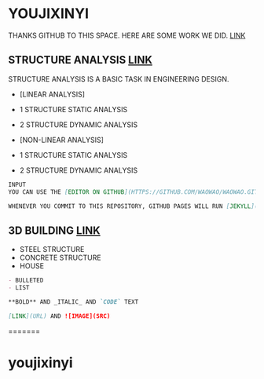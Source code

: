 # YOUJIXINYI

THANKS GITHUB TO THIS SPACE. HERE ARE SOME WORK WE DID. 
[LINK](https://github.com/waowao/waowao/blob/master/2018.jpg)

## STRUCTURE ANALYSIS [LINK](https://github.com/waowao/youjixinyi/SA.html)
STRUCTURE ANALYSIS IS A BASIC TASK IN ENGINEERING DESIGN. 

- [LINEAR ANALYSIS]
- 1 STRUCTURE STATIC ANALYSIS
- 2 STRUCTURE DYNAMIC ANALYSIS

- [NON-LINEAR ANALYSIS]
- 1 STRUCTURE STATIC ANALYSIS
- 2 STRUCTURE DYNAMIC ANALYSIS

```MARKDOWN
INPUT
YOU CAN USE THE [EDITOR ON GITHUB](HTTPS://GITHUB.COM/WAOWAO/WAOWAO.GITHUB.IO/EDIT/MASTER/README.MD) TO MAINTAIN AND PREVIEW THE CONTENT FOR YOUR WEBSITE IN MARKDOWN FILES.

WHENEVER YOU COMMIT TO THIS REPOSITORY, GITHUB PAGES WILL RUN [JEKYLL](HTTPS://JEKYLLRB.COM/) TO REBUILD THE PAGES IN YOUR SITE, FROM THE CONTENT IN YOUR MARKDOWN FILES.
```
## 3D BUILDING [LINK](https://github.com/waowao/youjixinyi/index.html)
- STEEL STRUCTURE
- CONCRETE STRUCTURE
- HOUSE 

```MARKDOWN
- BULLETED
- LIST 

**BOLD** AND _ITALIC_ AND `CODE` TEXT

[LINK](URL) AND ![IMAGE](SRC)

```
=======
# youjixinyi

